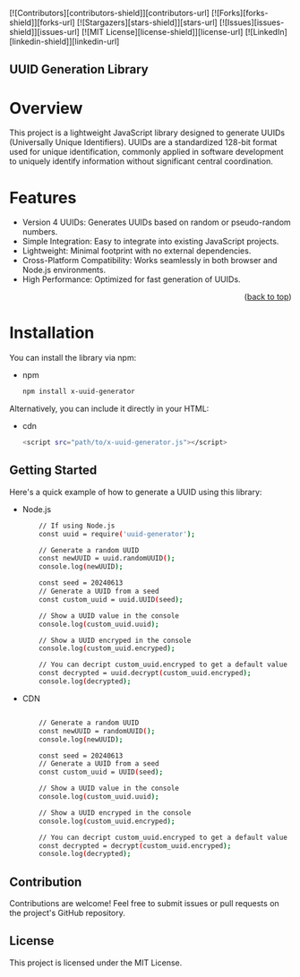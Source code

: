<!-- Improved compatibility of back to top link: See: https://github.com/othneildrew/Best-README-Template/pull/73 -->
<a name="readme-top"></a>
<!--
*** Thanks for checking out the Best-README-Template. If you have a suggestion
*** that would make this better, please fork the repo and create a pull request
*** or simply open an issue with the tag "enhancement".
*** Don't forget to give the project a star!
*** Thanks again! Now go create something AMAZING! :D
-->



<!-- PROJECT SHIELDS -->
<!--
*** I'm using markdown "reference style" links for readability.
*** Reference links are enclosed in brackets [ ] instead of parentheses ( ).
*** See the bottom of this document for the declaration of the reference variables
*** for contributors-url, forks-url, etc. This is an optional, concise syntax you may use.
*** https://www.markdownguide.org/basic-syntax/#reference-style-links
-->
[![Contributors][contributors-shield]][contributors-url]
[![Forks][forks-shield]][forks-url]
[![Stargazers][stars-shield]][stars-url]
[![Issues][issues-shield]][issues-url]
[![MIT License][license-shield]][license-url]
[![LinkedIn][linkedin-shield]][linkedin-url]


<!-- ABOUT THE PROJECT -->
## UUID Generation Library
# Overview
This project is a lightweight JavaScript library designed to generate UUIDs (Universally Unique Identifiers). UUIDs are a standardized 128-bit format used for unique identification, commonly applied in software development to uniquely identify information without significant central coordination.

# Features
* Version 4 UUIDs: Generates UUIDs based on random or pseudo-random numbers.
* Simple Integration: Easy to integrate into existing JavaScript projects.
* Lightweight: Minimal footprint with no external dependencies.
* Cross-Platform Compatibility: Works seamlessly in both browser and Node.js environments.
* High Performance: Optimized for fast generation of UUIDs.

<p align="right">(<a href="#readme-top">back to top</a>)</p>

# Installation
You can install the library via npm:
* npm
    ```sh
    npm install x-uuid-generator
    ```
Alternatively, you can include it directly in your HTML:
* cdn
    ```sh
    <script src="path/to/x-uuid-generator.js"></script>
    ```
<!-- GETTING STARTED -->
## Getting Started

Here's a quick example of how to generate a UUID using this library:
* Node.js
    ```sh
        // If using Node.js
        const uuid = require('uuid-generator');

        // Generate a random UUID
        const newUUID = uuid.randomUUID();
        console.log(newUUID);

        const seed = 20240613
        // Generate a UUID from a seed
        const custom_uuid = uuid.UUID(seed);

        // Show a UUID value in the console
        console.log(custom_uuid.uuid);

        // Show a UUID encryped in the console
        console.log(custom_uuid.encryped);

        // You can decript custom_uuid.encryped to get a default value
        const decrypted = uuid.decrypt(custom_uuid.encryped);
        console.log(decrypted);
    ```


* CDN
    ```sh

        // Generate a random UUID
        const newUUID = randomUUID();
        console.log(newUUID);

        const seed = 20240613
        // Generate a UUID from a seed
        const custom_uuid = UUID(seed);

        // Show a UUID value in the console
        console.log(custom_uuid.uuid);

        // Show a UUID encryped in the console
        console.log(custom_uuid.encryped);

        // You can decript custom_uuid.encryped to get a default value
        const decrypted = decrypt(custom_uuid.encryped);
        console.log(decrypted);
    ```

## Contribution

Contributions are welcome! Feel free to submit issues or pull requests on the project's GitHub repository.

## License

This project is licensed under the MIT License.